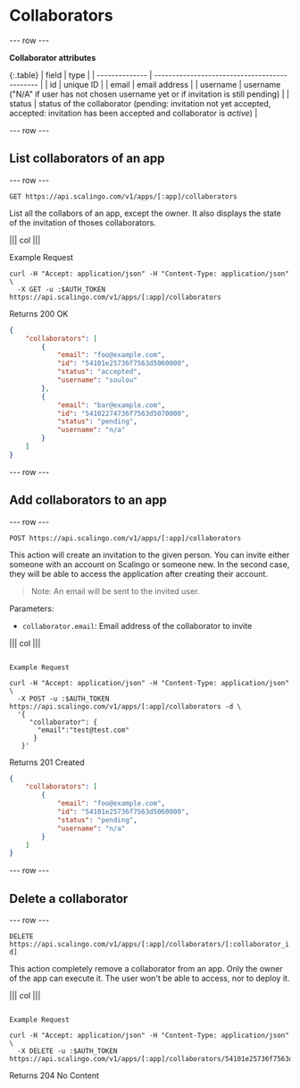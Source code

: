 # Collaborators

--- row ---

**Collaborator attributes**

{:.table}
| field          | type                                          |
| -------------- | --------------------------------------------- |
| id           | unique ID           |
| email    | email address                            |
| username | username ("N/A" if user has not chosen username yet or if invitation is still pending)  |
| status | status of the collaborator (pending: invitation not yet accepted, accepted: invitation has been accepted and collaborator is *active*) |

--- row ---

## List collaborators of an app

--- row ---

`GET https://api.scalingo.com/v1/apps/[:app]/collaborators`

List all the collabors of an app, except the owner. It also displays
the state of the invitation of thoses collaborators.

||| col |||

Example Request

```shell
curl -H "Accept: application/json" -H "Content-Type: application/json" \
  -X GET -u :$AUTH_TOKEN https://api.scalingo.com/v1/apps/[:app]/collaborators
```

Returns 200 OK

```json
{
    "collaborators": [
        {
            "email": "foo@example.com",
            "id": "54101e25736f7563d5060000",
            "status": "accepted",
            "username": "soulou"
        },
        {
            "email": "bar@example.com",
            "id": "54102274736f7563d5070000",
            "status": "pending",
            "username": "n/a"
        }
    ]
}
```

--- row ---

## Add collaborators to an app

--- row ---

`POST https://api.scalingo.com/v1/apps/[:app]/collaborators`

This action will create an invitation to the given person. You can invite either
someone with an account on Scalingo or someone new. In the second case, they will
be able to access the application after creating their account.

> Note: An email will be sent to the invited user.

Parameters:

* `collaborator.email`: Email address of the collaborator to invite

||| col |||

```shell

Example Request

curl -H "Accept: application/json" -H "Content-Type: application/json" \
  -X POST -u :$AUTH_TOKEN https://api.scalingo.com/v1/apps/[:app]/collaborators -d \
  '{
     "collaborator": {
       "email":"test@test.com"
      }
   }' 
```

Returns 201 Created

```json
{
    "collaborators": [
        {
            "email": "foo@example.com",
            "id": "54101e25736f7563d5060000",
            "status": "pending",
            "username": "n/a"
        }
    ]
}
```

--- row ---

## Delete a collaborator

--- row ---

`DELETE https://api.scalingo.com/v1/apps/[:app]/collaborators/[:collaborator_id]`

This action completely remove a collaborator from an app. Only the owner of the app
can execute it. The user won't be able to access, nor to deploy it.

||| col |||

```shell

Example Request

curl -H "Accept: application/json" -H "Content-Type: application/json" \
  -X DELETE -u :$AUTH_TOKEN https://api.scalingo.com/v1/apps/[:app]/collaborators/54101e25736f7563d5060000
```

Returns 204 No Content
